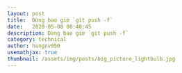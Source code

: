 ```yaml
---
layout: post
title:  Đừng bao giờ `git push -f`
date:   2020-05-08 00:48:45
description: Đừng bao giờ `git push -f`
category: technical
author: hungnv950
usemathjax: true
thumbnail: /assets/img/posts/big_picture_lightbulb.jpg
---
```

